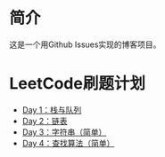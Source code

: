 # 简介
这是一个用Github Issues实现的博客项目。

# LeetCode刷题计划
- [Day 1：栈与队列](https://github.com/dokkiri-texture/blogs/issues/1)
- [Day 2：链表](https://github.com/dokkiri-texture/blogs/issues/2)
- [Day 3：字符串（简单）](https://github.com/dokkiri-texture/blogs/issues/3)
- [Day 4：查找算法（简单）](https://github.com/dokkiri-texture/blogs/issues/4)
